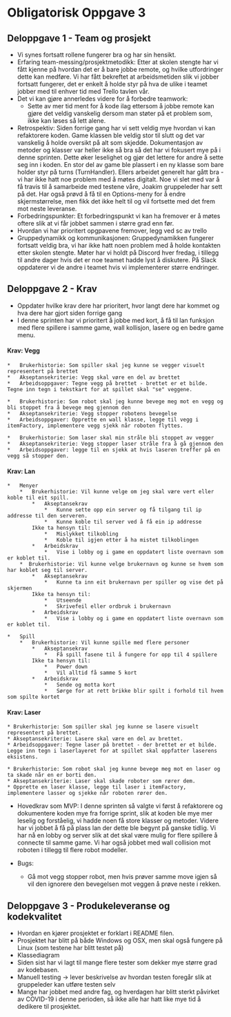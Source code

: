 # Obligatorisk Oppgave 3

## Deloppgave 1 - Team og prosjekt
*   Vi synes fortsatt rollene fungerer bra og har sin hensikt.
*   Erfaring team-messing/prosjektmetodikk: Etter at skolen stengte har vi fått kjenne på hvordan det er å bare jobbe remote,
og hvilke utfordringer dette kan medføre. Vi har fått bekreftet at arbeidsmetiden slik vi jobber fortsatt fungerer, det er 
enkelt å holde styr på hva de ulike i teamet jobber med til enhver tid med Trello tavlen vår.
*   Det vi kan gjøre annerledes videre for å forbedre teamwork:
    * Sette av mer tid ment for å kode ilag ettersom å jobbe remote kan gjøre det veldig vanskelig dersom man støter på et problem som,
    ikke kan løses så lett alene.
*   Retrospektiv: Siden forrige gang har vi sett veldig mye hvordan vi kan refaktorere koden. Game klassen ble veldig stor til slutt
og det var vanskelig å holde oversikt på alt som skjedde. Dokumentasjon av metoder og klasser var heller ikke så bra så det har
vi fokusert mye på i denne sprinten. Dette øker leselighet og gjør det lettere for andre å sette seg inn i koden. En stor del av game ble plassert
i en ny klasse som bare holder styr på turns (TurnHandler). Ellers arbeidet generelt har gått bra - vi har ikke hatt noe problem
med å møtes digitalt. Noe vi slet med var å få travis til å samarbeide med testene våre, Joakim gruppeleder har sett på det. Har også prøvd å få til en Options-meny
for å endre skjermstørrelse, men fikk det ikke helt til og vil fortsette med det frem mot neste leveranse.
*   Forbedringspunkter: Et forbedringspunkt vi kan ha fremover er å møtes oftere slik at vi får jobbet sammen i større grad enn før.
*   Hvordan vi har prioritert opgpavene fremover, legg ved sc av trello
*   Gruppedynamikk og kommunikasjonen: Gruppedynamikken fungerer fortsatt veldig bra, vi har ikke hatt noen problem med å holde
kontakten etter skolen stengte. Møter har vi holdt på Discord hver fredag, i tillegg til andre dager hvis det er noe teamet hadde lyst å diskutere.
På Slack oppdaterer vi de andre i teamet hvis vi implementerer større endringer.

## Deloppgave 2 - Krav
*   Oppdater hvilke krav dere har prioritert, hvor langt dere har kommet og hva dere har gjort siden forrige gang
*   I denne sprinten har vi prioritert å jobbe med kort, å få til lan funksjon med flere spillere i samme game, wall kollisjon, lasere og en bedre game menu.

####   Krav: **Vegg**


    *   Brukerhistorie: Som spiller skal jeg kunne se vegger visuelt representert på brettet
    *   Akseptansekriterie: Vegg skal vøre en del av brettet
    *   Arbeidsoppgaver: Tegne vegg på brettet - brettet er et bilde. Tegne inn tegn i tekstkart for at spillet skal "se" veggene.
        
    *   Brukerhistorie: Som robot skal jeg kunne bevege meg mot en vegg og bli stoppet fra å bevege meg gjennom den
    *   Akseptansekriterie: Vegg stopper robotens bevegelse
    *   Arbeidsoppgaver: Opprette en wall klasse, legge til vegg i itemFactory, implementere vegg sjekk når roboten flyttes.
    
    *   Brukerhistorie: Som laser skal min stråle bli stoppet av vegger 
    *   Akseptansekriterie: Vegg stopper laser stråle fra å gå gjennom den
    *   Arbeidsoppgaver: legge til en sjekk at hvis laseren treffer på en vegg så stopper den.
####   Krav: **Lan**


    *   Menyer
	    *   Brukerhistorie: Vil kunne velge om jeg skal være vert eller koble til eit spill.
		    *   Akseptansekrav
			    *   Kunne sette opp ein server og få tilgang til ip addresse til den serveren.
			    *   Kunne koble til server ved å få ein ip addresse 
			Ikke ta hensyn til:
			    *   Mislykket tilkobling
			    *   Koble til igjen etter å ha mistet tilkoblingen
		    *   Arbeidskrav
			    *   Vise i lobby og i game en oppdatert liste overnavn som er koblet til.
        *  Brukerhistorie: Vil kunne velge brukernavn og kunne se hvem som har koblet seg til server.
		    *   Akseptansekrav
			    *   Kunne ta inn eit brukernavn per spiller og vise det på skjermen
			Ikke ta hensyn til:
			    *   Utseende
			    *   Skrivefeil eller ordbruk i brukernavn
		    *   Arbeidskrav
			    *   Vise i lobby og i game en oppdatert liste overnavn som er koblet til.
 
    *   Spill
        *   Brukerhistorie: Vil kunne spille med flere personer
            *   Akseptansekrav
			    *   Få spill fasene til å fungere for opp til 4 spillere
			Ikke ta hensyn til:
			    *   Power down
			    *   Vil alltid få samme 5 kort
		    *   Arbeidskrav
			    *   Sende og motta kort
			    *   Sørge for at rett brikke blir spilt i forhold til hvem som spilte kortet   
			    
####	Krav: **Laser**


	* Brukerhistorie: Som spiller skal jeg kunne se lasere visuelt representert på brettet.
	* Akseptansekriterie: Lasere skal være en del av brettet.
	* Arbeidsoppgaver: Tegne laser på brettet - der brettet er et bilde. Legge inn tegn i laserlayeret for at spillet skal oppfatter laserens eksistens.

	* Brukerhistorie: Som robot skal jeg kunne bevege meg mot en laser og ta skade når en er borti den.
	* Akseptansekriterie: Laser skal skade roboter som rører dem.
	* Opprette en laser klasse, legge til laser i itemFactory, implementere lasser og sjekke når roboten rører den.
			     
*   Hovedkrav som MVP: I denne sprinten så valgte vi først å refaktorere og dokumentere koden mye fra forrige sprint, slik at koden ble mye mer leselig og forståelig, vi hadde noen få store klasser og metoder.
Videre har vi jobbet å få på plass lan der dette ble begynt på ganske tidlig. Vi har nå en lobby og server slik at det skal være mulig for flere spillere å connecte til samme game. 
Vi har også jobbet med wall collision mot roboten i tillegg til flere robot modeller. 

*   Bugs:
    *   Gå mot vegg stopper robot, men hvis prøver samme move igjen så vil den ignorere den bevegelsen mot veggen å prøve neste i rekken.

## Deloppgave 3 - Produkeleveranse og kodekvalitet
*   Hvordan en kjører prosjektet er forklart i README filen.
*   Prosjektet har blitt på både Windows og OSX, men skal også fungere på Linux (som testene har blitt testet på)
*   Klassediagram
*   Siden sist har vi lagt til mange flere tester som dekker mye større grad av kodebasen.
*   Manuell testing -> lever beskrivelse av hvordan testen foregår slik at gruppeleder kan utføre testen selv
*   Mange har jobbet med andre fag, og hverdagen har blitt sterkt påvirket av COVID-19 i denne perioden, så ikke alle har hatt like mye tid å dedikere til prosjektet.